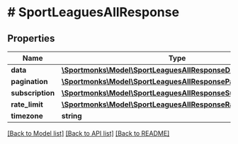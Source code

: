 # # SportLeaguesAllResponse

## Properties

Name | Type | Description | Notes
------------ | ------------- | ------------- | -------------
**data** | [**\Sportmonks\Model\SportLeaguesAllResponseDataInner[]**](SportLeaguesAllResponseDataInner.md) |  | [optional]
**pagination** | [**\Sportmonks\Model\SportLeaguesAllResponsePagination**](SportLeaguesAllResponsePagination.md) |  | [optional]
**subscription** | [**\Sportmonks\Model\SportLeaguesAllResponseSubscriptionInner[]**](SportLeaguesAllResponseSubscriptionInner.md) |  | [optional]
**rate_limit** | [**\Sportmonks\Model\SportLeaguesAllResponseRateLimit**](SportLeaguesAllResponseRateLimit.md) |  | [optional]
**timezone** | **string** |  | [optional]

[[Back to Model list]](../../README.md#models) [[Back to API list]](../../README.md#endpoints) [[Back to README]](../../README.md)
